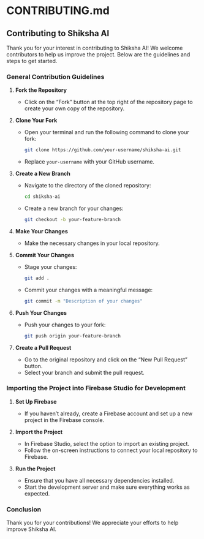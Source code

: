 # CONTRIBUTING.md

## Contributing to Shiksha AI

Thank you for your interest in contributing to Shiksha AI! We welcome contributors to help us improve the project. Below are the guidelines and steps to get started.

### General Contribution Guidelines

1. **Fork the Repository**
   - Click on the “Fork” button at the top right of the repository page to create your own copy of the repository.

2. **Clone Your Fork**
   - Open your terminal and run the following command to clone your fork:
     ```bash
     git clone https://github.com/your-username/shiksha-ai.git
     ```
   - Replace `your-username` with your GitHub username.

3. **Create a New Branch**
   - Navigate to the directory of the cloned repository:
     ```bash
     cd shiksha-ai
     ```
   - Create a new branch for your changes:
     ```bash
     git checkout -b your-feature-branch
     ```

4. **Make Your Changes**
   - Make the necessary changes in your local repository.

5. **Commit Your Changes**
   - Stage your changes:
     ```bash
     git add .
     ```
   - Commit your changes with a meaningful message:
     ```bash
     git commit -m "Description of your changes"
     ```

6. **Push Your Changes**
   - Push your changes to your fork:
     ```bash
     git push origin your-feature-branch
     ```

7. **Create a Pull Request**
   - Go to the original repository and click on the “New Pull Request” button.
   - Select your branch and submit the pull request.

### Importing the Project into Firebase Studio for Development

1. **Set Up Firebase**
   - If you haven’t already, create a Firebase account and set up a new project in the Firebase console.

2. **Import the Project**
   - In Firebase Studio, select the option to import an existing project.
   - Follow the on-screen instructions to connect your local repository to Firebase.

3. **Run the Project**
   - Ensure that you have all necessary dependencies installed.
   - Start the development server and make sure everything works as expected.

### Conclusion

Thank you for your contributions! We appreciate your efforts to help improve Shiksha AI.
